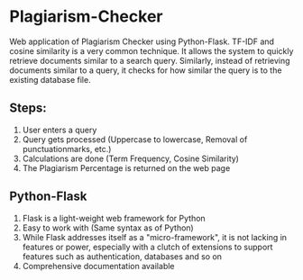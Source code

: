 # Plagiarism-Checker

Web application of Plagiarism Checker using Python-Flask. TF-IDF and cosine similarity is a very common technique. It allows the system to quickly retrieve documents similar to a search query. Similarly, instead of retrieving documents similar to a query, it checks for how similar the query is to the existing database file. 

## Steps:
1. User enters a query
2. Query gets processed (Uppercase to lowercase, Removal of punctuationmarks, etc.)
3. Calculations are done (Term Frequency, Cosine Similarity)
4. The Plagiarism Percentage is returned on the web page

## Python-Flask
1. Flask is a light-weight web framework for Python
2. Easy to  work with (Same syntax as of Python)
3. While Flask addresses itself as a "micro-framework", it is not lacking in features or power, especially with a clutch of extensions to support features such as authentication, databases and so on
4. Comprehensive documentation available

